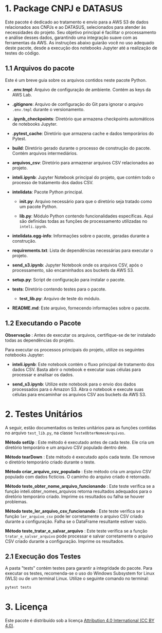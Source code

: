 # 1. Package CNPJ e DATASUS

Este pacote é dedicado ao tratamento e envio para a AWS S3 de dados relacionados aos CNPJs e ao DATASUS, selecionados para atender às necessidades do projeto. Seu objetivo principal é facilitar o processamento e análise desses dados, garantindo uma integração suave com as ferramentas da AWS. As instruções abaixo guiarão você no uso adequado deste pacote, desde a execução dos notebooks Jupyter até a realização de testes do código.

## 1.1 Arquivos do pacote

Este é um breve guia sobre os arquivos contidos neste pacote Python.

- **.env.tmpl**: Arquivo de configuração de ambiente. Contém as keys da AWS Lab. 

- **.gitignore**: Arquivo de configuração do Git para ignorar o arquivo  ``.env.tmpl`` durante o versionamento.

- **.ipynb_checkpoints**: Diretório que armazena checkpoints automáticos de notebooks Jupyter.

- **.pytest_cache**: Diretório que armazena cache e dados temporários do Pytest.

- **build**: Diretório gerado durante o processo de construção do pacote. Contém arquivos intermediários.

- **arquivos_csv**: Diretório para armazenar arquivos CSV relacionados ao projeto.

- **inteli.ipynb**: Jupyter Notebook principal do projeto, que contém todo o processo de tratamento dos dados CSV.

- **intelidata**: Pacote Python principal.

  - **__init__.py**: Arquivo necessário para que o diretório seja tratado como um pacote Python.
  
  - **lib.py**: Módulo Python contendo funcionalidades específicas. Aqui são definidas todas as funções de processamento utilizadas no `inteli.ipynb`.

- **intelidata.egg-info**: Informações sobre o pacote, geradas durante a construção.

- **requirements.txt**: Lista de dependências necessárias para executar o projeto.

- **send_s3.ipynb**: Jupyter Notebook onde os arquivos CSV, após o processamento, são encaminhados aos buckets da AWS S3.

- **setup.py**: Script de configuração para instalar o pacote.

- **tests**: Diretório contendo testes para o pacote.

  - **test_lib.py**: Arquivo de teste do módulo.
  
- **README.md**: Este arquivo, fornecendo informações sobre o pacote.

## 1.2 Executando o Pacote

**Observação** : Antes de executar os arquivos, certifique-se de ter instalado todas as dependências do projeto. 

Para executar os processos principais do projeto, utilize os seguintes notebooks Jupyter:

- **inteli.ipynb**: Este notebook contém o fluxo principal de tratamento dos dados CSV. Basta abrir o notebook e executar suas células para processar e analisar os dados.

- **send_s3.ipynb**: Utilize este notebook para o envio dos dados processados para o Amazon S3. Abra o notebook e execute suas células para encaminhar os arquivos CSV aos buckets da AWS S3.

# 2. Testes Unitários

A seguir, estão documentados os testes unitários para as funções contidas no arquivo `test_lib.py`, na classe `TesteObterNomesArquivos`.

**Método setUp** : 
Este método é executado antes de cada teste. Ele cria um diretório temporário e um arquivo CSV populado dentro dele.

**Método tearDown** : 
Este método é executado após cada teste. Ele remove o diretório temporário criado durante o teste.

**Método criar_arquivo_csv_populado** : 
Este método cria um arquivo CSV populado com dados fictícios. O caminho do arquivo criado é retornado.

**Método teste_obter_nome_arquivo_funcionando** : Este teste verifica se a função inteli.obter_nomes_arquivos retorna resultados adequados para o diretório temporário criado. Imprime os resultados ou falha se houver problemas.

**Método teste_ler_arquivo_csv_funcionando** : 
Este teste verifica se a função `ler_arquivo_csv` pode ler corretamente o arquivo CSV criado durante a configuração. Falha se o DataFrame resultante estiver vazio.

**Método teste_tratar_e_salvar_arquivo** : 
Este teste verifica se a função `tratar_e_salvar_arquivo` pode processar e salvar corretamente o arquivo CSV criado durante a configuração. Imprime os resultados.

## 2.1 Execução dos Testes

A pasta "tests" contém testes para garantir a integridade do pacote. Para executar os testes, recomenda-se o uso do Windows Subsystem for Linux (WLS) ou de um terminal Linux. Utilize o seguinte comando no terminal:

```bash
pytest tests
```

# 3. Licença

Este pacote é distribuído sob a licença [Attribution 4.0 International (CC BY 4.0)](https://creativecommons.org/licenses/by/4.0/).
